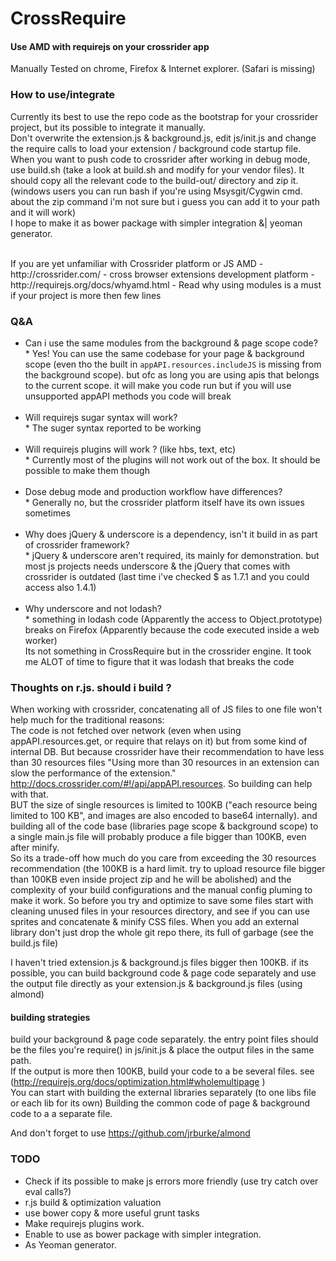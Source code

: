 CrossRequire
========

#### Use AMD with requirejs on your crossrider app

Manually Tested on chrome, Firefox & Internet explorer. (Safari is missing)

### How to use/integrate
Currently its best to use the repo code as the bootstrap for your crossrider project, but its possible to integrate it manually.
<br>
Don't overwrite the extension.js & background.js, edit js/init.js and change the require calls to load your extension / background code startup file.
<br>
When you want to push code to crossrider after working in debug mode, use build.sh (take a look at build.sh and modify for your vendor files).
It should copy all the relevant code to the build-out/ directory and zip it. (windows users you can run bash if you're using Msysgit/Cygwin cmd. about the zip command i'm not sure but i guess you can add it to your path and it will work)
<br>
I hope to make it as bower package with simpler integration &| yeoman generator.

<br>
If you are yet unfamiliar with Crossrider platform or JS AMD
- http://crossrider.com/ - cross browser extensions development platform
- http://requirejs.org/docs/whyamd.html - Read why using modules is a must if your project is more then few lines

### Q&A
 - Can i use the same modules from the background & page scope code?
 <br> * Yes! You can use the same codebase for your page & background scope (even tho the built in `appAPI.resources.includeJS` is missing from the background scope). but ofc as long you are using apis that belongs to the current scope. it will make you code run but if you will  use unsupported appAPI methods you code will break
<br><br>
 - Will requirejs sugar syntax will work?
 <br> * The suger syntax reported to be working
<br><br>
 - Will requirejs plugins will work ? (like hbs, text, etc)
 <br> * Currently most of the plugins will not work out of the box. It should be possible to make them though
<br><br>
 - Dose debug mode and production workflow have differences?
 <br> * Generally no, but the crossrider platform itself have its own issues sometimes
<br><br>
 - Why does jQuery & underscore is a dependency, isn't it build in as part of crossrider framework?
  <br> * jQuery & underscore aren't required, its mainly for demonstration. but most js projects needs underscore & the jQuery that comes with crossrider is outdated (last time i've checked $ as 1.7.1 and you could access also 1.4.1)
<br><br>
 - Why underscore and not lodash?
  <br> * something in lodash code (Apparently the access to Object.prototype) breaks on Firefox (Apparently because the code executed inside a web worker)<br>
  Its not something in CrossRequire but in the crossrider engine. It took me ALOT of time to figure that it was lodash that breaks the code

### Thoughts on r.js. should i build ?
When working with crossrider, concatenating all of JS files to one file won't help much for the traditional reasons:<br>
The code is not fetched over network (even when using appAPI.resources.get, or require that relays on it) but from some kind of internal DB.
But because crossrider have their recommendation to have less than 30 resources files "Using more than 30 resources in an extension can slow the performance of the extension."
http://docs.crossrider.com/#!/api/appAPI.resources. So building can help with that.
<br>
BUT the size of single resources is limited to 100KB ("each resource being limited to 100 KB", and images are also encoded to base64 internally).
and building all of the code base (libraries page scope & background scope) to a single main.js file will probably produce a file bigger than 100KB, even after minify.<br>
So its a trade-off how much do you care from exceeding the 30 resources recommendation (the 100KB is a hard limit. try to upload resource file bigger than 100KB even inside project zip and he will be abolished) and the complexity of your build configurations and the manual config pluming to make it work.
So before you try and optimize to save some files start with cleaning unused files in your resources directory, and see if you can use sprites and concatenate & minify CSS files.
When you add an external library don't just drop the whole git repo there, its full of garbage (see the build.js file)

I haven't tried extension.js & background.js files bigger then 100KB. if its possible, you can build background code & page code separately and use the output file directly as your extension.js & background.js  files (using almond)

#### building strategies
 build your background & page code separately. the entry point files should be the files you're require() in js/init.js & place the output files in the same path.<br>
 If the output is more then 100KB, build your code to a be several files. see (http://requirejs.org/docs/optimization.html#wholemultipage )<br>
 You can start with building the external libraries separately (to one libs file or each lib for its own)
 Building the common code of page & background code to a a separate file.

And don't forget to use https://github.com/jrburke/almond

### TODO
- Check if its possible to make js errors more friendly (use try catch over eval calls?)
- r.js build & optimization valuation
- use bower copy & more useful grunt tasks
- Make requirejs plugins work.
- Enable to use as bower package with simpler integration.
- As Yeoman generator.
